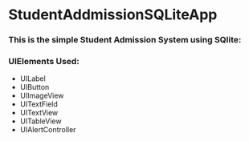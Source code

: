 # StudentAddmissionSQLiteApp
 
### This is the simple Student Admission System using SQlite:

### UIElements Used:
* UILabel
* UIButton
* UIImageView
* UITextField
* UITextView
* UITableView
* UIAlertController
